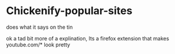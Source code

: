 # Chickenify-popular-sites
 does what it says on the tin



ok a tad bit more of a explination, Its a firefox extension that makes youtube.com/* look pretty

